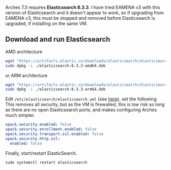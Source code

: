 Arches 7.3 requires **Elasticsearch 8.3.3**. I have tried EAMENA v3 with this version of Elasticsearch and it doesn't appear to work, so if upgrading from EAMENA v3, this must be stopped and removed before Elasticsearch is upgraded, if installing on the same VM.

## Download and run Elasticsearch

AMD architecture

```bash
wget "https://artifacts.elastic.co/downloads/elasticsearch/elasticsearch-8.3.3-amd64.deb"
sudo dpkg -i ./elasticsearch-8.3.3-amd64.deb
```

or ARM architecture

```bash
wget "https://artifacts.elastic.co/downloads/elasticsearch/elasticsearch-8.3.3-arm64.deb"
sudo dpkg -i ./elasticsearch-8.3.3-arm64.deb
```

Edit `/etc/elasticsearch/elasticsearch.yml` (see [here](https://github.com/eamena-project/eamena-arches-dev/blob/main/dbs/database.eamena/install/prerequisites/elasticsearch.yml)), set the following. This removes all security, but as the VM is firewalled, this is low risk so long as there are no open Elasticsearch ports, and makes configuring Arches much simpler.

```yaml
xpack.security.enabled: false
xpack.security.enrollment.enabled: false
xpack.security.transport.ssl.enabled: false
xpack.security.http.ssl:
  enabled: false
```

Finally, start/restart ElasticSearch.

```shell
sudo systemctl restart elasticsearch
```
